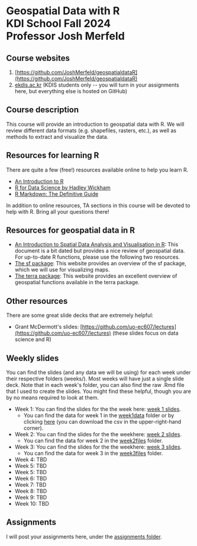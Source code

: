# Geospatial Data with R<br />KDI School Fall 2024<br />Professor Josh Merfeld

## Course websites
1. [https://github.com/JoshMerfeld/geospatialdataR](https://github.com/JoshMerfeld/geospatialdataR)
2. [ekdis.ac.kr](ekdis.ac.kr) (KDIS students only -- you will turn in your assignments here, but everything else is hosted on GitHub)

## Course description

This course will provide an introduction to geospatial data with R. We will review different data formats (e.g. shapefiles, rasters, etc.), as well as methods to extract and visualize the data.


## Resources for learning R

There are quite a few (free!) resources available online to help you learn R. 
- [An Introduction to R](https://cran.r-project.org/doc/manuals/r-release/R-intro.pdf)
- [R for Data Science by Hadley Wickham](https://r4ds.had.co.nz/introduction.html)
- [R Markdown: The Definitive Guide](https://bookdown.org/yihui/rmarkdown/)

In addition to online resources, TA sections in this course will be devoted to help with R. Bring all your questions there!


## Resources for geospatial data in R

- [An Introduction to Spatial Data Analysis and Visualisation in R](https://www.spatialanalysisonline.com/An%20Introduction%20to%20Spatial%20Data%20Analysis%20in%20R.pdf): This document is a bit dated but provides a nice review of geospatial data. For up-to-date R functions, please use the following two resources.
- [The sf package](https://r-spatial.github.io/sf/): This website provides an overview of the sf package, which we will use for visualizing maps.
- [The terra package](https://rspatial.org/pkg/): This website provides an excellent overview of geospatial functions available in the terra package.


## Other resources
There are some great slide decks that are extremely helpful:
- Grant McDermott's slides: [https://github.com/uo-ec607/lectures](https://github.com/uo-ec607/lectures) (these slides focus on data science and R)


## Weekly slides

You can find the slides (and any data we will be using) for each week under their respective folders (weeks/). Most weeks will have just a single slide deck. Note that in each week's folder, you can also find the raw .Rmd file that I used to create the slides. You might find these helpful, though you are by no means required to look at them.

- Week 1: You can find the slides for the the week here: [week 1 slides](https://joshmerfeld.github.io/geospatialdataR/week1both.html).
  - You can find the data for week 1 in the [week1data](week1data) folder or by clicking [here](week1data/data.csv) (you can download the csv in the upper-right-hand corner).
- Week 2:  You can find the slides for the the weekhere:  [week 2 slides](https://joshmerfeld.github.io/geospatialdataR/week2.html).
  - You can find the data for week 2 in the [week2files](week2files) folder.
- Week 3:  You can find the slides for the the weekhere:  [week 3 slides](https://joshmerfeld.github.io/geospatialdataR/week3.html).
  - You can find the data for week 3 in the [week3files](week3files) folder.
- Week 4: TBD
- Week 5: TBD
- Week 5: TBD
- Week 6: TBD
- Week 7: TBD
- Week 8: TBD
- Week 9: TBD
- Week 10: TBD


## Assignments

I will post your assignments here, under the [assignments folder](assignments/).


